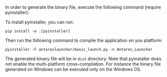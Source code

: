 In order to generate the binary file, execute the following command (require pyinstaller):

To install pyinstaller, you can run:

```shell
pip install -e .[pyinstaller]
```

Then run the following command to compile the application on you platform:

```
pyinstaller -F antareslauncher/basic_launch.py -n Antares_Launcher
```

The generated binary file will be in `dist` directory.
Note that pyinstaller does not enable the multi-platform cross-compilation.
For instance the binary file generated on Windows can be executed only on the Windows OS.
